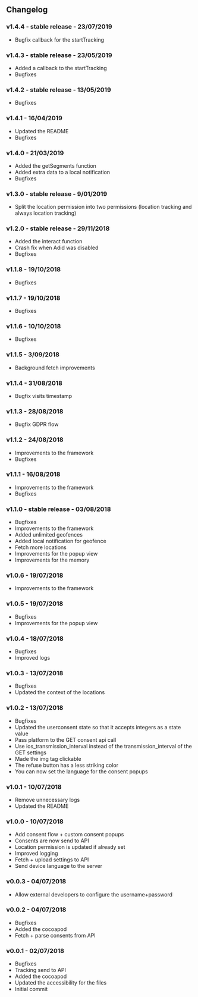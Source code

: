## Changelog

### v1.4.4 - stable release - 23/07/2019

- Bugfix callback for the startTracking

### v1.4.3 - stable release - 23/05/2019

- Added a callback to the startTracking
- Bugfixes

### v1.4.2 - stable release - 13/05/2019

- Bugfixes

### v1.4.1 - 16/04/2019

- Updated the README
- Bugfixes

### v1.4.0 - 21/03/2019

- Added the getSegments function
- Added extra data to a local notification
- Bugfixes

### v1.3.0 - stable release - 9/01/2019

- Split the location permission into two permissions (location tracking and always location tracking)

### v1.2.0 - stable release - 29/11/2018

- Added the interact function
- Crash fix when Adid was disabled
- Bugfixes

### v1.1.8 - 19/10/2018

- Bugfixes

### v1.1.7 - 19/10/2018

- Bugfixes

### v1.1.6 - 10/10/2018

- Bugfixes

### v1.1.5 - 3/09/2018

- Background fetch improvements

### v1.1.4 - 31/08/2018

- Bugfix visits timestamp

### v1.1.3 - 28/08/2018

- Bugfix GDPR flow

### v1.1.2 - 24/08/2018

- Improvements to the framework
- Bugfixes

### v1.1.1 - 16/08/2018

- Improvements to the framework
- Bugfixes

### v1.1.0 - stable release - 03/08/2018

- Bugfixes
- Improvements to the framework
- Added unlimited geofences
- Added local notification for geofence
- Fetch more locations
- Improvements for the popup view
- Improvements for the memory

### v1.0.6 - 19/07/2018

- Improvements to the framework

### v1.0.5 - 19/07/2018

- Bugfixes
- Improvements for the popup view

### v1.0.4 - 18/07/2018

- Bugfixes
- Improved logs

### v1.0.3 - 13/07/2018

- Bugfixes
- Updated the context of the locations

### v1.0.2 - 13/07/2018

- Bugfixes
- Updated the userconsent state so that it accepts integers as a state value
- Pass platform to the GET consent api call
- Use ios_transmission_interval instead of the transmission_interval of the GET settings
- Made the img tag clickable
- The refuse button has a less striking color
- You can now set the language for the consent popups

### v1.0.1 - 10/07/2018

- Remove unnecessary logs
- Updated the README

### v1.0.0 - 10/07/2018

- Add consent flow + custom consent popups
- Consents are now send to API
- Location permission is updated if already set
- Improved logging
- Fetch + upload settings to API
- Send device language to the server

### v0.0.3 - 04/07/2018

- Allow external developers to configure the username+password

### v0.0.2 - 04/07/2018

- Bugfixes
- Added the cocoapod
- Fetch + parse consents from API

### v0.0.1 - 02/07/2018

- Bugfixes
- Tracking send to API
- Added the cocoapod
- Updated the accessibility for the files
- Initial commit
